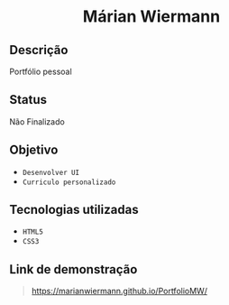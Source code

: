 <h1 align="center"> Márian Wiermann </h1>

## Descrição

Portfólio pessoal

<!-- <p align="center"><img src="assets/gif.gif"></p> -->

## Status

Não Finalizado

## Objetivo

- `Desenvolver UI`
- `Curriculo personalizado`

## Tecnologias utilizadas

- `HTML5`
- `CSS3`

## Link de demonstração

> https://marianwiermann.github.io/PortfolioMW/
